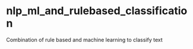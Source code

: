 # nlp_ml_and_rulebased_classification
Combination of rule based and machine learning  to classify text
